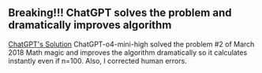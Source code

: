 ## Breaking!!! ChatGPT solves the problem and dramatically improves algorithm
[ChatGPT's Solution](https://chatgpt.com/share/682719b3-b424-800f-ab5a-8aceeb0ceb53)
ChatGPT-o4-mini-high solved the problem #2 of March 2018 Math magic and improves the algorithm dramatically so it calculates instantly even if n=100.
Also, I corrected human errors.

